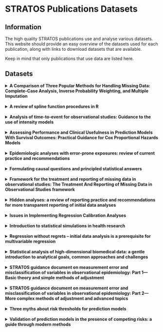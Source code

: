 # STRATOS Publications Datasets

## Information
The high quality STRATOS publications use and analyse various datasets. This website should provide an easy overview of the datasets used for each publication, along with links to download datasets that are available.

Keep in mind that only publications that use data are listed here.

## Datasets

<!-- Publication --> 
<details>
  <summary><strong>A Comparison of Three Popular Methods for Handling Missing Data: Complete-Case Analysis, Inverse Probability Weighting, and Multiple Imputation</strong></summary>
  <br>

  <a href="https://www.stratos-initiative.org/sites/default/files/2022-10/00491241221113873.pdf" target="_blank">Publication Link</a>
  <br><br>
  <a href="https://beta.ukdataservice.ac.uk/datacatalogue/studies/study?id=5765" target="_blank">Dataset 1</a>
  <br>
  The Youth Cohort Time Series for England, Wales and Scotland, 1984-2002. Needs login to get access to data.

</details>

<br>
<!-- Publication --> 
<details>
  <summary><strong>A review of spline function procedures in R</strong></summary>
  <br>

  <a href="https://test1.drupaltest.imbi.uni-freiburg.de/sites/default/files/2021-10/Perperoglou-Review%20of%20spline%20function%20procedures%20in%20R.pdf" target="_blank">Publication Link</a>
  <br><br>
  <a href="https://search.r-project.org/CRAN/refmans/MultiKink/html/triceps.html" target="_blank">Dataset 1</a>
  <br>
  The Triceps Skinfold Thickness Dataset. Package must be loaded and data can be accessed through the R command.
  
</details>

<br>
<!-- Publication --> 
<details>
  <summary><strong>Analysis of time‐to‐event for observational studies: Guidance to the use of intensity models</strong></summary>
  <br>

  <a href="https://onlinelibrary.wiley.com/doi/full/10.1002/sim.8757" target="_blank">Publication Link</a>
  <br><br>
  <a href="http://publicifsv.sund.ku.dk/~pka/STRATOSTG8/" target="_blank">Dataset 1</a>
  <br>
  The PAD Dataset. The link brings you to the author's website, where you can click on "pad.rda" to download the dataset.
  <br><br>
  <a href="https://rochesterproject.org/" target="_blank">Dataset 2</a>
  <br>
  The NAFLD Dataset. The link brings you to the website of the Rochester Epidemiology Project. For further information on how the dataset in the paper was generated, see the <a href="https://onlinelibrary.wiley.com/action/downloadSupplement?doi=10.1002%2Fsim.8757&file=SIM_8757_intensity_supplement.pdf" target="_blank">Supplement S1</a> from the supporting information in the paper under section 3.
  <br><br>
  The Advanced Ovarian Cancer Dataset cannot be found online. The authors of the paper refer to the book "Dynamic Prediction in Clinical Survival Analysis" for further information, and this is a direct citation from this book: "The data originate from two clinical trials comparing different combination chemotherapies that were carried out in The Netherlands around 1980. For details see Neijt et al. (1984) and Neijt et al. (1987)."
  
</details>

<br>
<!-- Publication --> 
<details>
  <summary><strong>Assessing Performance and Clinical Usefulness in Prediction Models With Survival Outcomes: Practical Guidance for Cox Proportional Hazards Models</strong></summary>
  <br>

  <a href="https://stratos-initiative.org/sites/default/files/2023-07/McLernonetal-2023.pdf" target="_blank">Publication Link</a>
  <br><br>
  The breast cancer data for model development from the Netherlands and the breast cancer data for validation from Germany are not publicly available.
  
</details>

<br>
<!-- Publication --> 
<details>
  <summary><strong>Epidemiologic analyses with error-prone exposures: review of current practice and recommendations</strong></summary>
  <br>

  <a href="https://www.sciencedirect.com/science/article/pii/S104727971830156X?via%3Dihub" target="_blank">Publication Link</a>
  <br><br>
  The publication uses data from a literature survey, conducted by the authors.
  
</details>

<br>
<!-- Publication --> 
<details>
  <summary><strong>Formulating causal questions and principled statistical answers</strong></summary>
  <br>

  <a href="https://onlinelibrary.wiley.com/doi/10.1002/sim.8741" target="_blank">Publication Link</a>
  <br><br>
  The data used in the paper is a simulation based on the "Promotion of Breastfeeding Intervention Trial". For further information and the necessary code for replication, see Appendix 1/2 under "Supporting Information".
  
</details>

<br>
<!-- Publication --> 
<details>
  <summary><strong>Framework for the treatment and reporting of missing data in observational studies: The Treatment And Reporting of Missing Data in Observational Studies framework</strong></summary>
  <br>

  <a href="https://www.stratos-initiative.org/sites/default/files/2021-03/Lee_2020_new%281%29.pdf" target="_blank">Publication Link</a>
  <br><br>
  The ALSPAC data used in the paper is the result of linking multiple publicly available datasets, as described in section 2.
  
</details>

<br>
<!-- Publication --> 
<details>
  <summary><strong>Hidden analyses: a review of reporting practice and recommendations for more transparent reporting of initial data analyses</strong></summary>
  <br>

  <a href="https://test1.drupaltest.imbi.uni-freiburg.de/sites/default/files/2021-10/Huebneretal-2020.pdf" target="_blank">Publication Link</a>
  <br><br>
  The publication uses data from a literature survey, conducted by the authors.
  
</details>

<br>
<!-- Publication --> 
<details>
  <summary><strong>Issues in Implementing Regression Calibration Analyses</strong></summary>
  <br>

  <a href="https://academic.oup.com/aje/article/192/8/1406/7135817?login=true" target="_blank">Publication Link</a>
  <br><br>
  "The data used in this paper was obtained through submission and approval of a manuscript proposal to the Hispanic Community Health Study/Study of Latinos Publications Committee, as described on the HCHS/SOL website. For more details, see <a href="https://sites.cscc.unc.edu/hchs/publications-pub" target="_blank">here</a>"
  
</details>

<br>
<!-- Publication --> 
<details>
  <summary><strong>Introduction to statistical simulations in health research</strong></summary>
  <br>

  <a href="https://www.stratos-initiative.org/sites/default/files/2021-09/e039921.full_.pdf" target="_blank">Publication Link</a>
  <br><br>
  <a href="https://wwwn.cdc.gov/nchs/nhanes/search/datapage.aspx?Component=Laboratory&CycleBeginYear=2015" target="_blank">Dataset used for Simulation Example</a>
  <br>
  "Data from 5092 subjects in the 2015–2016 National Health and Nutrition Examination Survey (NHANES) are used...", for further information see the chapter "AN EXAMPLE OF A STATISTICAL SIMULATION". 
  
</details>

<br>
<!-- Publication --> 
<details>
  <summary><strong>Regression without regrets – initial data analysis is a prerequisite for multivariable regression</strong></summary>
  <br>

  <a href="https://bmcmedresmethodol.biomedcentral.com/articles/10.1186/s12874-024-02294-3" target="_blank">Publication Link</a>
  <br><br>
  <a href="https://zenodo.org/records/7554815" target="_blank">Dataset 1</a>
  <br>
  The Bacteremia Dataset. Further information is found in the link.
  
</details>

<br>
<!-- Publication --> 
<details>
  <summary><strong>Statistical analysis of high-dimensional biomedical data: a gentle introduction to analytical goals, common approaches and challenges</strong></summary>
  <br>

  <a href="https://bmcmedicine.biomedcentral.com/articles/10.1186/s12916-023-02858-y" target="_blank">Publication Link</a>
  
</details>

<br>
<!-- Publication --> 
<details>
  <summary><strong>STRATOS guidance document on measurement error and misclassification of variables in observational epidemiology: Part 1—Basic theory and simple methods of adjustment</strong></summary>
  <br>

  <a href="https://test1.drupaltest.imbi.uni-freiburg.de/sites/default/files/2021-10/Keoghetal-2020.pdf" target="_blank">Publication Link</a>
  
</details>

<br>
<!-- Publication --> 
<details>
  <summary><strong>STRATOS guidance document on measurement error and misclassification of variables in observational epidemiology: Part 2—More complex methods of adjustment and advanced topics</strong></summary>
  <br>

  <a href="https://test1.drupaltest.imbi.uni-freiburg.de/sites/default/files/2021-10/Shawetal-2020.pdf" target="_blank">Publication Link</a>
  
</details>

<br>
<!-- Publication --> 
<details>
  <summary><strong>Three myths about risk thresholds for prediction models</strong></summary>
  <br>

  <a href="https://test1.drupaltest.imbi.uni-freiburg.de/sites/default/files/2021-10/Wynants-Three%20myths-BMCmed.pdf" target="_blank">Publication Link</a>
  
</details>

<br>
<!-- Publication --> 
<details>
  <summary><strong>Validation of prediction models in the presence of competing risks: a guide through modern methods</strong></summary>
  <br>

  <a href="https://stratos-initiative.org/sites/default/files/2022-06/bmj-2021-069249.full_.pdf" target="_blank">Publication Link</a>
  
</details>
